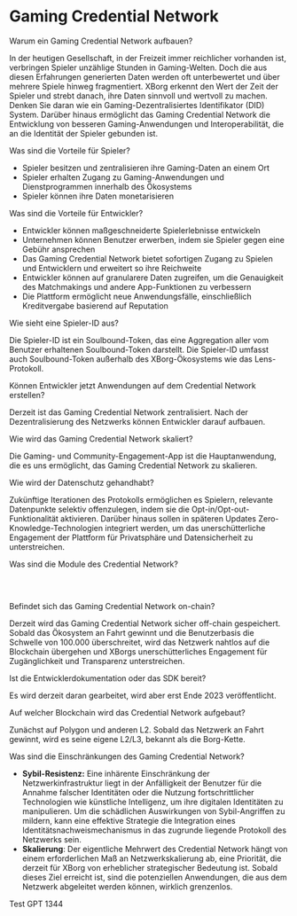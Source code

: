 # Gaming Credential Network

Warum ein Gaming Credential Network aufbauen?

In der heutigen Gesellschaft, in der Freizeit immer reichlicher vorhanden ist, verbringen Spieler unzählige Stunden in Gaming-Welten. Doch die aus diesen Erfahrungen generierten Daten werden oft unterbewertet und über mehrere Spiele hinweg fragmentiert. XBorg erkennt den Wert der Zeit der Spieler und strebt danach, ihre Daten sinnvoll und wertvoll zu machen. Denken Sie daran wie ein Gaming-Dezentralisiertes Identifikator (DID) System. Darüber hinaus ermöglicht das Gaming Credential Network die Entwicklung von besseren Gaming-Anwendungen und Interoperabilität, die an die Identität der Spieler gebunden ist.

Was sind die Vorteile für Spieler?

* Spieler besitzen und zentralisieren ihre Gaming-Daten an einem Ort
* Spieler erhalten Zugang zu Gaming-Anwendungen und Dienstprogrammen innerhalb des Ökosystems
* Spieler können ihre Daten monetarisieren

Was sind die Vorteile für Entwickler?

* Entwickler können maßgeschneiderte Spielerlebnisse entwickeln
* Unternehmen können Benutzer erwerben, indem sie Spieler gegen eine Gebühr ansprechen
* Das Gaming Credential Network bietet sofortigen Zugang zu Spielen und Entwicklern und erweitert so ihre Reichweite
* Entwickler können auf granularere Daten zugreifen, um die Genauigkeit des Matchmakings und andere App-Funktionen zu verbessern
* Die Plattform ermöglicht neue Anwendungsfälle, einschließlich Kreditvergabe basierend auf Reputation

Wie sieht eine Spieler-ID aus?

Die Spieler-ID ist ein Soulbound-Token, das eine Aggregation aller vom Benutzer erhaltenen Soulbound-Token darstellt. Die Spieler-ID umfasst auch Soulbound-Token außerhalb des XBorg-Ökosystems wie das Lens-Protokoll.

Können Entwickler jetzt Anwendungen auf dem Credential Network erstellen?

Derzeit ist das Gaming Credential Network zentralisiert. Nach der Dezentralisierung des Netzwerks können Entwickler darauf aufbauen.

Wie wird das Gaming Credential Network skaliert?

Die Gaming- und Community-Engagement-App ist die Hauptanwendung, die es uns ermöglicht, das Gaming Credential Network zu skalieren.

Wie wird der Datenschutz gehandhabt?

Zukünftige Iterationen des Protokolls ermöglichen es Spielern, relevante Datenpunkte selektiv offenzulegen, indem sie die Opt-in/Opt-out-Funktionalität aktivieren. Darüber hinaus sollen in späteren Updates Zero-Knowledge-Technologien integriert werden, um das unerschütterliche Engagement der Plattform für Privatsphäre und Datensicherheit zu unterstreichen.

Was sind die Module des Credential Network?

### ​​ <a href="#undefined" id="undefined"></a>

Befindet sich das Gaming Credential Network on-chain?

Derzeit wird das Gaming Credential Network sicher off-chain gespeichert. Sobald das Ökosystem an Fahrt gewinnt und die Benutzerbasis die Schwelle von 100.000 überschreitet, wird das Netzwerk nahtlos auf die Blockchain übergehen und XBorgs unerschütterliches Engagement für Zugänglichkeit und Transparenz unterstreichen.

Ist die Entwicklerdokumentation oder das SDK bereit?

Es wird derzeit daran gearbeitet, wird aber erst Ende 2023 veröffentlicht.

Auf welcher Blockchain wird das Credential Network aufgebaut?

Zunächst auf Polygon und anderen L2. Sobald das Netzwerk an Fahrt gewinnt, wird es seine eigene L2/L3, bekannt als die Borg-Kette.

Was sind die Einschränkungen des Gaming Credential Network?

* **Sybil-Resistenz:** Eine inhärente Einschränkung der Netzwerkinfrastruktur liegt in der Anfälligkeit der Benutzer für die Annahme falscher Identitäten oder die Nutzung fortschrittlicher Technologien wie künstliche Intelligenz, um ihre digitalen Identitäten zu manipulieren. Um die schädlichen Auswirkungen von Sybil-Angriffen zu mildern, kann eine effektive Strategie die Integration eines Identitätsnachweismechanismus in das zugrunde liegende Protokoll des Netzwerks sein.
* **Skalierung**: Der eigentliche Mehrwert des Credential Network hängt von einem erforderlichen Maß an Netzwerkskalierung ab, eine Priorität, die derzeit für XBorg von erheblicher strategischer Bedeutung ist. Sobald dieses Ziel erreicht ist, sind die potenziellen Anwendungen, die aus dem Netzwerk abgeleitet werden können, wirklich grenzenlos.

Test GPT 1344